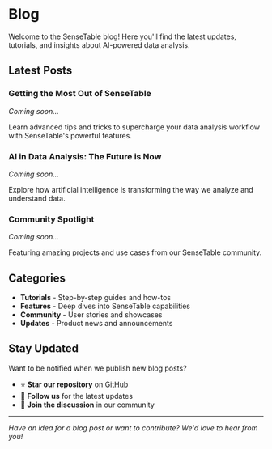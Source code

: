 # Blog

Welcome to the SenseTable blog! Here you'll find the latest updates, tutorials, and insights about AI-powered data analysis.

## Latest Posts

### Getting the Most Out of SenseTable
*Coming soon...*

Learn advanced tips and tricks to supercharge your data analysis workflow with SenseTable's powerful features.

### AI in Data Analysis: The Future is Now
*Coming soon...*

Explore how artificial intelligence is transforming the way we analyze and understand data.

### Community Spotlight
*Coming soon...*

Featuring amazing projects and use cases from our SenseTable community.

## Categories

- **Tutorials** - Step-by-step guides and how-tos
- **Features** - Deep dives into SenseTable capabilities  
- **Community** - User stories and showcases
- **Updates** - Product news and announcements

## Stay Updated

Want to be notified when we publish new blog posts? 

- ⭐ **Star our repository** on [GitHub](https://github.com/SmooSenseAI/sense-table)
- 📧 **Follow us** for the latest updates
- 💬 **Join the discussion** in our community

---

*Have an idea for a blog post or want to contribute? We'd love to hear from you!* 